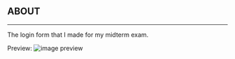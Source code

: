 ## ABOUT
---

The login form that I made for my midterm exam.

Preview:
![image preview](https://i.imgur.com/51StXfM.png)

